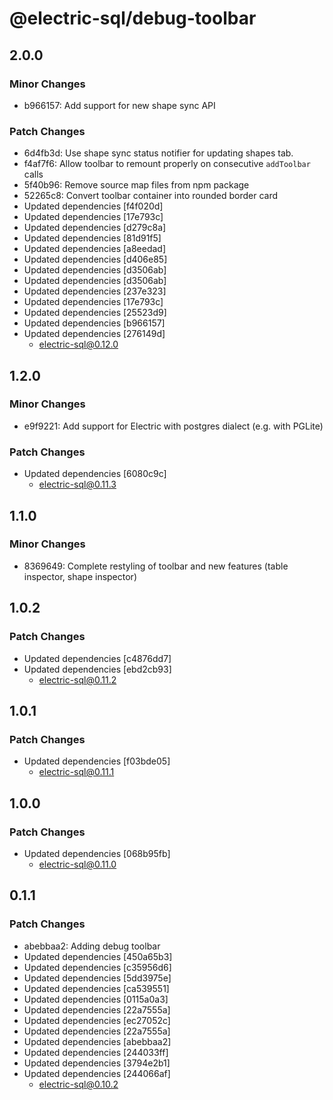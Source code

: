# @electric-sql/debug-toolbar

## 2.0.0

### Minor Changes

- b966157: Add support for new shape sync API

### Patch Changes

- 6d4fb3d: Use shape sync status notifier for updating shapes tab.
- f4af7f6: Allow toolbar to remount properly on consecutive `addToolbar` calls
- 5f40b96: Remove source map files from npm package
- 52265c8: Convert toolbar container into rounded border card
- Updated dependencies [f4f020d]
- Updated dependencies [17e793c]
- Updated dependencies [d279c8a]
- Updated dependencies [81d91f5]
- Updated dependencies [a8eedad]
- Updated dependencies [d406e85]
- Updated dependencies [d3506ab]
- Updated dependencies [d3506ab]
- Updated dependencies [237e323]
- Updated dependencies [17e793c]
- Updated dependencies [25523d9]
- Updated dependencies [b966157]
- Updated dependencies [276149d]
  - electric-sql@0.12.0

## 1.2.0

### Minor Changes

- e9f9221: Add support for Electric with postgres dialect (e.g. with PGLite)

### Patch Changes

- Updated dependencies [6080c9c]
  - electric-sql@0.11.3

## 1.1.0

### Minor Changes

- 8369649: Complete restyling of toolbar and new features (table inspector, shape inspector)

## 1.0.2

### Patch Changes

- Updated dependencies [c4876dd7]
- Updated dependencies [ebd2cb93]
  - electric-sql@0.11.2

## 1.0.1

### Patch Changes

- Updated dependencies [f03bde05]
  - electric-sql@0.11.1

## 1.0.0

### Patch Changes

- Updated dependencies [068b95fb]
  - electric-sql@0.11.0

## 0.1.1

### Patch Changes

- abebbaa2: Adding debug toolbar
- Updated dependencies [450a65b3]
- Updated dependencies [c35956d6]
- Updated dependencies [5dd3975e]
- Updated dependencies [ca539551]
- Updated dependencies [0115a0a3]
- Updated dependencies [22a7555a]
- Updated dependencies [ec27052c]
- Updated dependencies [22a7555a]
- Updated dependencies [abebbaa2]
- Updated dependencies [244033ff]
- Updated dependencies [3794e2b1]
- Updated dependencies [244066af]
  - electric-sql@0.10.2
